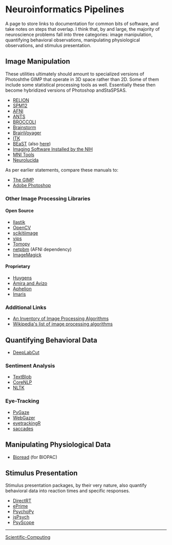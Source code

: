 

Neuroinformatics Pipelines
==========================

A page to store links to documentation for common bits of software, and take notes on steps that overlap. I think that, by and large, the majority of neuroscience problems fall into three categories: image manipulation, quantifying behavioral observations, manipulating physiological observations, and stimulus presentation.

Image Manipulation
------------------

These utilities ultimately should amount to specialized versions of Photoshthe GIMP that operate in 3D space rather than 2D. Some of them include some statistical processing tools as well. Essentially these then become hybridized versions of Photoshop andStaSPSAS.

-   [RELION](http/hpc.nih.gapRELIrelion30_tutorial.pdf)
-   [SPM12](http/www.fil.ion.ucl.ac.sdspm12_manual.pdf)
-   [AFNI](http/afni.nimh.nih.gpdidhtmld)
-   [ANTS](http/github.cstnaANTsDrmastants2.pdf)
-   [BROCCOLI](http/github.cwanderiBROCCOrmastdocumentatibroccoli.pdf)
-   [Brainstorm](http/neuroimage.usc.ebrainsto)
-   [BrainVoyager](htt/www.brainvoyager.cbvdUsersGuiBrainVoyagerQXUsersGuide.html)
-   [ITK](http/itk.oItkSoftwareGuide.pdf)
-   [BEaST](htt/rstudio-pubs-static.s3.amazonaws.c8431_d05daa5d49aa4cada417b6afc8ffd295.html) (also [here](http/github.cBIC-MBEaST))
-   [Imaging Software Installed by the NIH](http/hpc.nih.gap#image)
-   [MNI Tools](http/www.mcgill.bsoftwatools-data-analysis)
-   [Neurolucida](http/www.mbfbioscience.cneurolucida)

As per earlier statements, compare these manuals to:

-   [The GIMP](http/www.gimp.odo)
-   [Adobe Photoshop](http/helpx.adobe.cphotoshuser-guide.html)

### Other Image Processing Libraries

#### Open Source

-   [Ilastik](http/www.ilastik.o)
-   [OpenCV](http/opencv.o)
-   [scikitiimage](http/scikit-image.o)
-   [vips](http/libvips.github.libvi)
-   [Tomopy](http/tomopy.readthedocs.late)
-   [netpbm](htt/netpbm.sourceforge.n) (AFNI dependency)
-   [ImageMagick](http/imagemagick.o)

#### Proprietary

-   [Huygens](http/svi.HomePage)
-   [Amira and Avizo](http/www.thermofisher.choindustrielectron-microscoelectron-microscopy-instruments-workflow-solutio3d-visualization-analysis-software.html)
-   [Aphelion](htt/www.adcis.naphelion-l)
-   [Imaris](http/imaris.oxinst.c)

### Additional Links

-   [An Inventory of Image Processing Algorithms](http/web.archive.ow201812202242htt/www.efg2.cLLibraImageProcessiAlgorithms.htm)
-   [Wikipedia's list of image processing algorithms](http/en.wikipedia.owiList_of_algorithms#Image_processing)

Quantifying Behavioral Data
---------------------------

-   [DeepLabCut](http/github.cAlexEDeepLabCwiDeepLabCut2.x-Quick-Guide-to-Commands)

### Sentiment Analysis

-   [TextBlob](http/textblob.readthedocs.d)
-   [CoreNLP](http/stanfordnlp.github.CoreNindex.html)
-   [NLTK](htt/www.nltk.obo)

### Eye-Tracking

-   [PyGaze](htt/www.pygaze.o)
-   [WebGazer](http/webgazer.cs.brown.e)
-   [eyetrackingR](htt/www.eyetracking-r.c)
-   [saccades](http/github.ctmalsbusaccades)

Manipulating Physiological Data
-------------------------------

-   [Bioread](http/github.cuwmadison-cbioread) (for BIOPAC)

Stimulus Presentation
---------------------

Stimulus presentation packages, by their very nature, also quantify behavioral data into reaction times and specific responses.

-   [DirectRT](htt/www.empirisoft.cdirectrt.aspx)
-   [ePrime](http/pstnet.cproduce-pri)
-   [PsychoPy](http/www.psychopy.o)
-   [jsPsych](http/www.jspsych.o)
-   [PsyScope](htt/psy.ck.sissa.)

* * * * *

[Scientific-Computing](Scientific-Computing)
